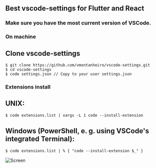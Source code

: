 ## Best vscode-settings for Flutter and React

### Make sure you have the most current version of VSCode.

### On machine

## Clone vscode-settings
```
$ git clone https://github.com/vmontanheiro/vscode-settings.git
$ cd vscode-settings
$ code settings.json // Copy to your user settings.json
```

### Extensions install
## UNIX:

```
$ code extensions.list | xargs -L 1 code --install-extension
```

## Windows (PowerShell, e. g. using VSCode's integrated Terminal):
```
$ code extensions.list | % { "code --install-extension $_" }
```

![Screen](https://raw.githubusercontent.com/vmontanheiro/vscode-settings/master/vscode.png)

